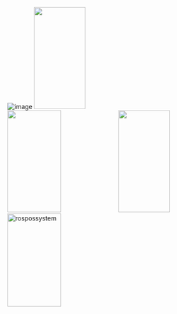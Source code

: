 ![image](https://user-images.githubusercontent.com/114375385/231469319-3b00ace2-049f-4589-973c-02c415a06e2f.png)
<img src="https://i.ibb.co/84s85SX/RosProj4.jpg" width="48%" height="230px"></img>
<img src="https://i.ibb.co/SV5BPxR/gitproject3.png" width="49%" height="230px"></img> <img src="https://i.ibb.co/ZWHBDRb/gitproject1.jpg" width="48%" height="230px"></img> <img src="https://i.ibb.co/z20fNRK/rospossystem.png" alt="rospossystem" width="49%" height="210px"></img> 
